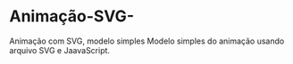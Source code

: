 # Animação-SVG-
Animação com SVG, modelo simples 
Modelo simples do animação usando arquivo SVG e JaavaScript.
